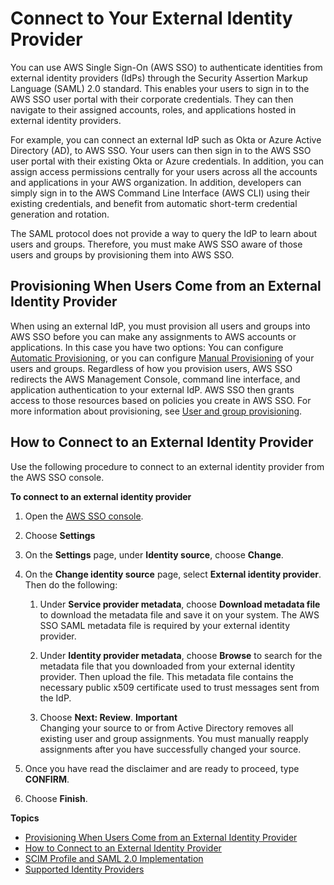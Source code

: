 # Connect to Your External Identity Provider<a name="manage-your-identity-source-idp"></a>

You can use AWS Single Sign\-On \(AWS SSO\) to authenticate identities from external identity providers \(IdPs\) through the Security Assertion Markup Language \(SAML\) 2\.0 standard\. This enables your users to sign in to the AWS SSO user portal with their corporate credentials\. They can then navigate to their assigned accounts, roles, and applications hosted in external identity providers\.

For example, you can connect an external IdP such as Okta or Azure Active Directory \(AD\), to AWS SSO\. Your users can then sign in to the AWS SSO user portal with their existing Okta or Azure credentials\. In addition, you can assign access permissions centrally for your users across all the accounts and applications in your AWS organization\. In addition, developers can simply sign in to the AWS Command Line Interface \(AWS CLI\) using their existing credentials, and benefit from automatic short\-term credential generation and rotation\.

The SAML protocol does not provide a way to query the IdP to learn about users and groups\. Therefore, you must make AWS SSO aware of those users and groups by provisioning them into AWS SSO\.

## Provisioning When Users Come from an External Identity Provider<a name="provisioning-when-external-idp"></a>

When using an external IdP, you must provision all users and groups into AWS SSO before you can make any assignments to AWS accounts or applications\. In this case you have two options: You can configure [Automatic Provisioning](provision-automatically.md), or you can configure [Manual Provisioning](provision-manually.md) of your users and groups\. Regardless of how you provision users, AWS SSO redirects the AWS Management Console, command line interface, and application authentication to your external IdP\. AWS SSO then grants access to those resources based on policies you create in AWS SSO\. For more information about provisioning, see [User and group provisioning](users-groups-provisioning.md#user-group-provision)\.

## How to Connect to an External Identity Provider<a name="how-to-connect-idp"></a>

Use the following procedure to connect to an external identity provider from the AWS SSO console\.

**To connect to an external identity provider**

1. Open the [AWS SSO console](https://console.aws.amazon.com/singlesignon)\.

1. Choose **Settings**

1. On the **Settings** page, under **Identity source**, choose **Change**\.

1. On the **Change identity source** page, select **External identity provider**\. Then do the following:

   1. Under **Service provider metadata**, choose **Download metadata file** to download the metadata file and save it on your system\. The AWS SSO SAML metadata file is required by your external identity provider\.

   1. Under **Identity provider metadata**, choose **Browse** to search for the metadata file that you downloaded from your external identity provider\. Then upload the file\. This metadata file contains the necessary public x509 certificate used to trust messages sent from the IdP\.

   1. Choose **Next: Review**\.
**Important**  
Changing your source to or from Active Directory removes all existing user and group assignments\. You must manually reapply assignments after you have successfully changed your source\.

1. Once you have read the disclaimer and are ready to proceed, type **CONFIRM**\.

1. Choose **Finish**\.

**Topics**
+ [Provisioning When Users Come from an External Identity Provider](#provisioning-when-external-idp)
+ [How to Connect to an External Identity Provider](#how-to-connect-idp)
+ [SCIM Profile and SAML 2\.0 Implementation](scim-profile-saml.md)
+ [Supported Identity Providers](supported-idps.md)